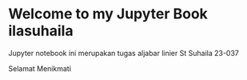 # Welcome to my Jupyter Book ilasuhaila

Jupyter notebook ini merupakan tugas aljabar linier St Suhaila 23-037

Selamat Menikmati

```{tableofcontents}
```
